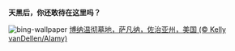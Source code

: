 
**天黑后，你还敢待在这里吗？**

![bing-wallpaper](https://www.bing.com/th?id=OHR.SavannahSculpture_ZH-CN7663694208_1920x1080.jpg)
[博纳温彻墓地，萨凡纳，佐治亚州，美国 (© Kelly vanDellen/Alamy)](https://www.bing.com/search?q=%E4%BD%90%E6%B2%BB%E4%BA%9A%E5%B7%9E%E8%90%A8%E5%87%A1%E7%BA%B3&amp;form=hpcapt&amp;mkt=zh-cn)
  